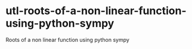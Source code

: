 # utl-roots-of-a-non-linear-function-using-python-sympy
Roots of a non linear function using python sympy 
